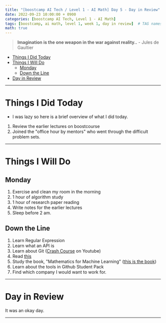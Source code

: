 ```yaml
---
title: "[boostcamp AI Tech / Level 1 - AI Math] Day 5 - Day in Review"
date: 2022-09-23 10:00:00 + 0900
categories: [boostcamp AI Tech, Level 1 - AI Math]
tags: [boostcamp, ai math, level 1, week 1, day in review]	# TAG names should always be lowercase
math: true
---
```


> **Imagination is the one weapon in the war against reality..** - Jules de Gaultier

- [Things I Did Today](#things-i-did-today)
- [Things I Will Do](#things-i-will-do)
  - [Monday](#monday)
  - [Down the Line](#down-the-line)
- [Day in Review](#day-in-review)


- - -

# Things I Did Today

* I was lazy so here is a brief overview of what I did today.

1. Review the earlier lectures on boostcourse
2. Joined the "office hour by mentors" who went through the difficult problem sets.

- - -
  
# Things I Will Do

## Monday

1. Exercise and clean my room in the morning
2. 1 hour of algorithm study
3. 1 hour of research paper reading
4. Write notes for the earlier lectures
5. Sleep before 2 am.

## Down the Line

1. Learn Regular Expression
2. Learn what an API is
3. Learn about Git ([Crash Course](https://www.youtube.com/watch?v=RGOj5yH7evk) on Youtube)
4. Read [this](https://www.gartner.com/en/articles/what-s-new-in-artificial-intelligence-from-the-2022-gartner-hype-cycle)
5. Study the book, "Mathematics for Machine Learning" ([this is the book](https://mml-book.github.io/book/mml-book.pdf))
6. Learn about the tools in Github Student Pack
7. Find which company I would want to work for.

- - -

# Day in Review

It was an okay day.




- - -